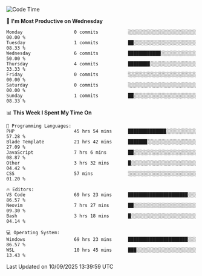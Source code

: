 <!--START_SECTION:waka-->
![Code Time](http://img.shields.io/badge/Code%20Time-5%2C806%20hrs%2054%20mins-blue)

📅 **I'm Most Productive on Wednesday** 

```text
Monday                   0 commits           ░░░░░░░░░░░░░░░░░░░░░░░░░   00.00 % 
Tuesday                  1 commits           ██░░░░░░░░░░░░░░░░░░░░░░░   08.33 % 
Wednesday                6 commits           ████████████░░░░░░░░░░░░░   50.00 % 
Thursday                 4 commits           ████████░░░░░░░░░░░░░░░░░   33.33 % 
Friday                   0 commits           ░░░░░░░░░░░░░░░░░░░░░░░░░   00.00 % 
Saturday                 0 commits           ░░░░░░░░░░░░░░░░░░░░░░░░░   00.00 % 
Sunday                   1 commits           ██░░░░░░░░░░░░░░░░░░░░░░░   08.33 % 
```


📊 **This Week I Spent My Time On** 

```text
💬 Programming Languages: 
PHP                      45 hrs 54 mins      ██████████████░░░░░░░░░░░   57.28 % 
Blade Template           21 hrs 42 mins      ███████░░░░░░░░░░░░░░░░░░   27.09 % 
JavaScript               7 hrs 6 mins        ██░░░░░░░░░░░░░░░░░░░░░░░   08.87 % 
Other                    3 hrs 32 mins       █░░░░░░░░░░░░░░░░░░░░░░░░   04.42 % 
CSS                      57 mins             ░░░░░░░░░░░░░░░░░░░░░░░░░   01.20 % 

🔥 Editors: 
VS Code                  69 hrs 23 mins      ██████████████████████░░░   86.57 % 
Neovim                   7 hrs 27 mins       ██░░░░░░░░░░░░░░░░░░░░░░░   09.30 % 
Bash                     3 hrs 18 mins       █░░░░░░░░░░░░░░░░░░░░░░░░   04.14 % 

💻 Operating System: 
Windows                  69 hrs 23 mins      ██████████████████████░░░   86.57 % 
WSL                      10 hrs 45 mins      ███░░░░░░░░░░░░░░░░░░░░░░   13.43 % 
```


 Last Updated on 10/09/2025 13:39:59 UTC
<!--END_SECTION:waka-->
